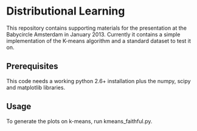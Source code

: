 # Distributional Learning

This repository contains supporting materials for the presentation at the Babycircle Amsterdam in January 2013. Currently it contains a simple implementation of the K-means algorithm and a standard dataset to test it on.

## Prerequisites

This code needs a working python 2.6+ installation plus the numpy, scipy and matplotlib libraries.

## Usage

To generate the plots on k-means, run kmeans_faithful.py.

